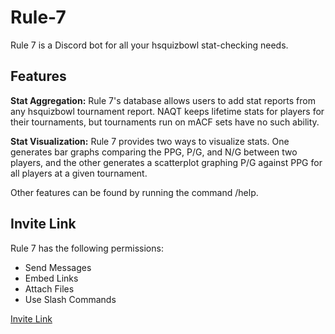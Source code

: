 # Rule-7

Rule 7 is a Discord bot for all your hsquizbowl stat-checking needs. 

## Features

**Stat Aggregation:** Rule 7's database allows users to add stat reports from any hsquizbowl tournament report. NAQT keeps lifetime stats for players for their tournaments, but tournaments run on mACF sets have no such ability.

**Stat Visualization:** Rule 7 provides two ways to visualize stats. One generates bar graphs comparing the PPG, P/G, and N/G between two players, and the other generates a scatterplot graphing P/G against PPG for all players at a given tournament.

Other features can be found by running the command /help.

## Invite Link

Rule 7 has the following permissions:

* Send Messages
* Embed Links
* Attach Files
* Use Slash Commands

[Invite Link](https://discord.com/api/oauth2/authorize?client_id=1051247475329081474&permissions=2147534848&scope=bot)
